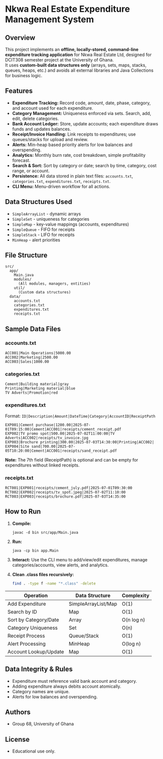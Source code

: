 # Nkwa Real Estate Expenditure Management System

## Overview

This project implements an **offline, locally-stored, command-line expenditure tracking application** for Nkwa Real Estate Ltd, designed for DCIT308 semester project at the University of Ghana.  
It uses **custom-built data structures only** (arrays, sets, maps, stacks, queues, heaps, etc.) and avoids all external libraries and Java Collections for business logic.

## Features

- **Expenditure Tracking:** Record code, amount, date, phase, category, and account used for each expenditure.
- **Category Management:** Uniqueness enforced via sets. Search, add, edit, delete categories.
- **Bank Account Ledger:** Store, update accounts; each expenditure draws funds and updates balances.
- **Receipt/Invoice Handling:** Link receipts to expenditures; use queues/stacks for upload and review.
- **Alerts:** Min-heap based priority alerts for low balances and overspending.
- **Analytics:** Monthly burn rate, cost breakdown, simple profitability forecast.
- **Search & Sort:** Sort by category or date; search by time, category, cost range, or account.
- **Persistence:** All data stored in plain text files: `accounts.txt`, `categories.txt`, `expenditures.txt`, `receipts.txt`.
- **CLI Menu:** Menu-driven workflow for all actions.

## Data Structures Used

- `SimpleArrayList` - dynamic arrays
- `SimpleSet` - uniqueness for categories
- `SimpleMap` - key-value mappings (accounts, expenditures)
- `SimpleQueue` - FIFO for receipts
- `SimpleStack` - LIFO for receipts
- `MinHeap` - alert priorities

## File Structure

```
src/
  app/
    Main.java
    modules/
      (All modules, managers, entities)
    util/
      (Custom data structures)
  data/
    accounts.txt
    categories.txt
    expenditures.txt
    receipts.txt
```

## Sample Data Files

### accounts.txt

```
ACC001|Main Operations|5000.00
ACC002|Marketing|2500.00
ACC003|Sales|1000.00
```

### categories.txt

```
Cement|Building material|gray
Printing|Marketing material|blue
TV Adverts|Promotion|red
```

### expenditures.txt

Format: `ID|Description|Amount|DateTime|Category|AccountID|ReceiptPath`

```
EXP001|Cement purchase|1200.00|2025-07-01T09:15:00|Cement|ACC001|receipts/cement_receipt.pdf
EXP002|TV promo spot|500.00|2025-07-02T11:00:00|TV Adverts|ACC002|receipts/tv_invoice.jpg
EXP003|Brochure printing|300.00|2025-07-03T14:30:00|Printing|ACC002|
EXP004|Site sand|700.00|2025-07-05T10:20:00|Cement|ACC001|receipts/sand_receipt.pdf
```

**Note:** The 7th field (ReceiptPath) is optional and can be empty for expenditures without linked receipts.

### receipts.txt

```
RCT001|EXP001|receipts/cement_july.pdf|2025-07-01T09:30:00
RCT002|EXP002|receipts/tv_spot.jpeg|2025-07-02T11:10:00
RCT003|EXP003|receipts/brochure.pdf|2025-07-03T14:35:00
```

## How to Run

1. **Compile:**
   ```
   javac -d bin src/app/Main.java
   ```

2. **Run:**
   ```
   java -cp bin app.Main
   ```

3. **Interact:**
   Use the CLI menu to add/view/edit expenditures, manage categories/accounts, view alerts, and analytics.

4. **Clean .class files recursively:**
    ```bash
    find . -type f -name "*.class" -delete
    ```

| Operation                        | Data Structure        | Complexity           |
|-----------------------------------|----------------------|----------------------|
| Add Expenditure                  | SimpleArrayList/Map  | O(1)                 |
| Search by ID                     | Map                  | O(1)                 |
| Sort by Category/Date            | Array                | O(n log n)           |
| Category Uniqueness              | Set                  | O(n)                 |
| Receipt Process                  | Queue/Stack          | O(1)                 |
| Alert Processing                 | MinHeap              | O(log n)             |
| Account Lookup/Update            | Map                  | O(1)                 |

## Data Integrity & Rules

- Expenditure must reference valid bank account and category.
- Adding expenditure always debits account atomically.
- Category names are unique.
- Alerts for low balances and overspending.

## Authors

- Group 68, University of Ghana

## License

- Educational use only.
